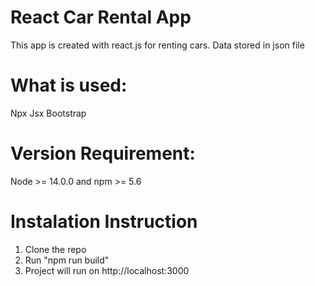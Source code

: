 # React Car Rental App
This app is created with react.js for renting cars. Data stored in json file

# What is used:
Npx
Jsx
Bootstrap

# Version Requirement:
Node >= 14.0.0 and npm >= 5.6 

# Instalation Instruction
1. Clone the repo
2. Run "npm run build"
3. Project will run on http://localhost:3000
